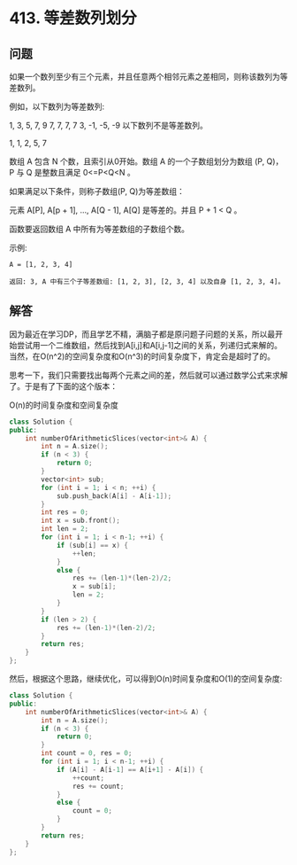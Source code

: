 # 413. 等差数列划分

## 问题
如果一个数列至少有三个元素，并且任意两个相邻元素之差相同，则称该数列为等差数列。

例如，以下数列为等差数列:

1, 3, 5, 7, 9
7, 7, 7, 7
3, -1, -5, -9
以下数列不是等差数列。

1, 1, 2, 5, 7
 

数组 A 包含 N 个数，且索引从0开始。数组 A 的一个子数组划分为数组 (P, Q)，P 与 Q 是整数且满足 0<=P<Q<N 。

如果满足以下条件，则称子数组(P, Q)为等差数组：

元素 A[P], A[p + 1], ..., A[Q - 1], A[Q] 是等差的。并且 P + 1 < Q 。

函数要返回数组 A 中所有为等差数组的子数组个数。

 
示例:
```
A = [1, 2, 3, 4]

返回: 3, A 中有三个子等差数组: [1, 2, 3], [2, 3, 4] 以及自身 [1, 2, 3, 4]。
```

## 解答
因为最近在学习DP，而且学艺不精，满脑子都是原问题子问题的关系，所以最开始尝试用一个二维数组，然后找到A[i,j]和A[i,j-1]之间的关系，列递归式来解的。当然，在O(n^2)的空间复杂度和O(n^3)的时间复杂度下，肯定会是超时了的。

思考一下，我们只需要找出每两个元素之间的差，然后就可以通过数学公式来求解了。于是有了下面的这个版本：

O(n)的时间复杂度和空间复杂度
```C++
class Solution {
public:
    int numberOfArithmeticSlices(vector<int>& A) {
        int n = A.size();
        if (n < 3) {
            return 0;
        }
        vector<int> sub;
        for (int i = 1; i < n; ++i) {
            sub.push_back(A[i] - A[i-1]);
        }
        int res = 0;
        int x = sub.front();
        int len = 2;
        for (int i = 1; i < n-1; ++i) {
            if (sub[i] == x) {
                ++len;
            }
            else {                
                res += (len-1)*(len-2)/2; 
                x = sub[i];
                len = 2;
            }
        }
        if (len > 2) {
            res += (len-1)*(len-2)/2; 
        }
        return res;
    }
};
```

然后，根据这个思路，继续优化，可以得到O(n)时间复杂度和O(1)的空间复杂度:
```C++
class Solution {
public:
    int numberOfArithmeticSlices(vector<int>& A) {
        int n = A.size();
        if (n < 3) {
            return 0;
        }
        int count = 0, res = 0;
        for (int i = 1; i < n-1; ++i) {
            if (A[i] - A[i-1] == A[i+1] - A[i]) {
                ++count;
                res += count;
            }
            else {
                count = 0;
            }
        }
        return res;
    }
};
```
